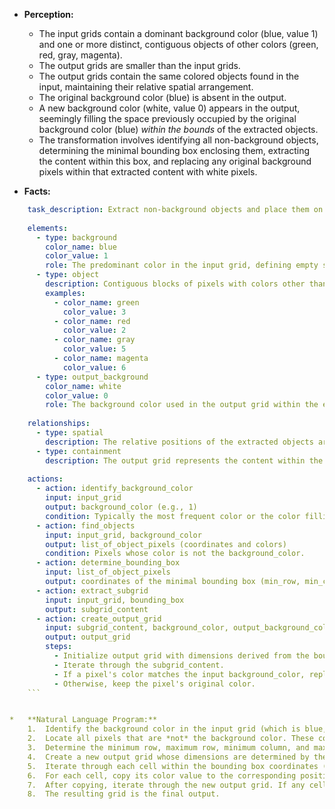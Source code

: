 *   **Perception:**
    *   The input grids contain a dominant background color (blue, value 1) and one or more distinct, contiguous objects of other colors (green, red, gray, magenta).
    *   The output grids are smaller than the input grids.
    *   The output grids contain the same colored objects found in the input, maintaining their relative spatial arrangement.
    *   The original background color (blue) is absent in the output.
    *   A new background color (white, value 0) appears in the output, seemingly filling the space previously occupied by the original background color (blue) *within the bounds* of the extracted objects.
    *   The transformation involves identifying all non-background objects, determining the minimal bounding box enclosing them, extracting the content within this box, and replacing any original background pixels within that extracted content with white pixels.

*   **Facts:**
    
```yaml
    task_description: Extract non-background objects and place them on a minimal canvas, replacing the original background color within the extracted area with white.
    
    elements:
      - type: background
        color_name: blue
        color_value: 1
        role: The predominant color in the input grid, defining empty space.
      - type: object
        description: Contiguous blocks of pixels with colors other than the background color.
        examples:
          - color_name: green
            color_value: 3
          - color_name: red
            color_value: 2
          - color_name: gray
            color_value: 5
          - color_name: magenta
            color_value: 6
      - type: output_background
        color_name: white
        color_value: 0
        role: The background color used in the output grid within the extracted bounding box.
    
    relationships:
      - type: spatial
        description: The relative positions of the extracted objects are preserved in the output grid.
      - type: containment
        description: The output grid represents the content within the minimal bounding box enclosing all non-background objects from the input grid.
    
    actions:
      - action: identify_background_color
        input: input_grid
        output: background_color (e.g., 1)
        condition: Typically the most frequent color or the color filling the grid borders.
      - action: find_objects
        input: input_grid, background_color
        output: list_of_object_pixels (coordinates and colors)
        condition: Pixels whose color is not the background_color.
      - action: determine_bounding_box
        input: list_of_object_pixels
        output: coordinates of the minimal bounding box (min_row, min_col, max_row, max_col)
      - action: extract_subgrid
        input: input_grid, bounding_box
        output: subgrid_content
      - action: create_output_grid
        input: subgrid_content, background_color, output_background_color (0)
        output: output_grid
        steps:
          - Initialize output grid with dimensions derived from the bounding box.
          - Iterate through the subgrid_content.
          - If a pixel's color matches the input background_color, replace it with the output_background_color (0).
          - Otherwise, keep the pixel's original color.
    ```


*   **Natural Language Program:**
    1.  Identify the background color in the input grid (which is blue, color 1).
    2.  Locate all pixels that are *not* the background color. These constitute the objects.
    3.  Determine the minimum row, maximum row, minimum column, and maximum column that encompass *all* non-background pixels found in step 2. This defines the bounding box.
    4.  Create a new output grid whose dimensions are determined by the height (max_row - min_row + 1) and width (max_col - min_col + 1) of the bounding box.
    5.  Iterate through each cell within the bounding box coordinates (from min_row to max_row, and min_col to max_col) in the input grid.
    6.  For each cell, copy its color value to the corresponding position in the new output grid.
    7.  After copying, iterate through the new output grid. If any cell contains the original background color (blue, 1), change its color to white (0). Leave all other colors unchanged.
    8.  The resulting grid is the final output.
